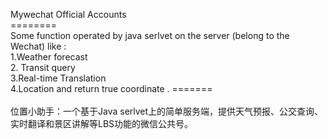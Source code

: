 Mywechat Official Accounts<br />
========<br />
Some function operated by java serlvet on the server (belong to the Wechat) like :<br />
1.Weather forecast<br />
2. Transit query<br />
3.Real-time Translation<br />
4.Location and return true coordinate .
=======<br />
<br />
位置小助手：一个基于Java serlvet上的简单服务端，提供天气预报、公交查询、实时翻译和景区讲解等LBS功能的微信公共号。<br />
<br />
<br />
